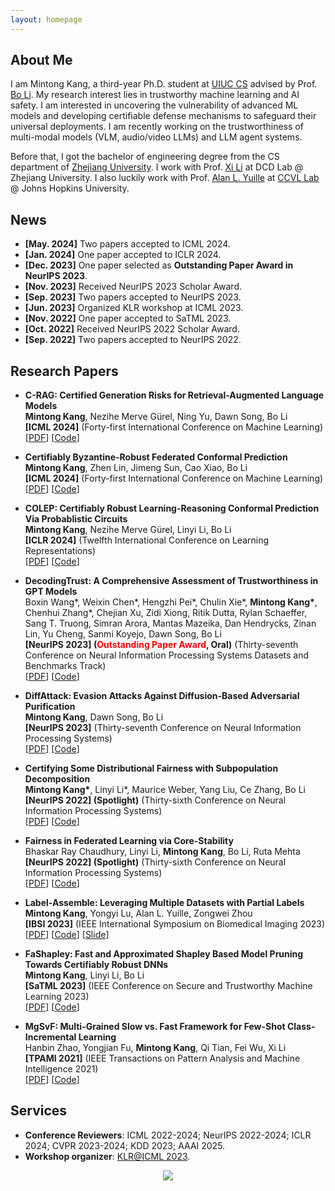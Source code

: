 ```yaml
---
layout: homepage
---
```


## About Me

I am Mintong Kang, a third-year Ph.D. student at [UIUC CS](https://cs.illinois.edu/) advised by Prof. [Bo Li](https://aisecure.github.io/).
My research interest lies in trustworthy machine learning and AI safety. I am interested in uncovering the vulnerability of advanced ML models and developing certifiable defense mechanisms to safeguard their universal deployments. I am recently working on the trustworthiness of multi-modal models (VLM, audio/video LLMs) and LLM agent systems.

[//]: # (My research interest lies in **trustworthy machine learning including robustness, fairness, and uncertainty quantification**.)

[//]: # (Recently, I am interested in the trustworthiness properties of *large language models* and *diffusion models*. )

[//]: # (I am working on exploring the vulnerabilities of them and develop more robust and reliable applications with them in practice.)

Before that, I got the bachelor of engineering degree from the CS department of [Zhejiang University](https://www.zju.edu.cn/english/). 
I work with Prof. [Xi Li](https://scholar.google.com.au/citations?user=TYNPJQMAAAAJ&hl=en) at DCD Lab @ Zhejiang University. I also luckily work with Prof. [Alan L. Yuille](https://www.cs.jhu.edu/~ayuille/) at [CCVL Lab](https://ccvl.jhu.edu/team/) @ Johns Hopkins University.

<!-- ## Research Interests

- **Computer Vision:** image recognition, image generation, video captioning
- **Machine Learning:** meta-learning, incremental learning, transfer learning -->

## News
- **[May. 2024]** Two papers accepted to ICML 2024.
- **[Jan. 2024]** One paper accepted to ICLR 2024.
- **[Dec. 2023]** One paper selected as **Outstanding Paper Award in NeurIPS 2023**.
- **[Nov. 2023]** Received NeurIPS 2023 Scholar Award.
- **[Sep. 2023]** Two papers accepted to NeurIPS 2023.
- **[Jun. 2023]** Organized KLR workshop at ICML 2023.
- **[Nov. 2022]** One paper accepted to SaTML 2023.
- **[Oct. 2022]** Received NeurIPS 2022 Scholar Award.
- **[Sep. 2022]** Two papers accepted to NeurIPS 2022.

[//]: # (- **[Aug. 2022]** Began study at UIUC.)

[//]: # (- **[Jun. 2022]** Graduated from CS department of Zhejian University.)

## Research Papers
- **C-RAG: Certified Generation Risks for Retrieval-Augmented Language Models**
  <br>
  **Mintong Kang**, Nezihe Merve Gürel, Ning Yu, Dawn Song, Bo Li<br>
  **[ICML 2024]** (Forty-first International Conference on Machine Learning)
  <br>
  [[PDF](https://arxiv.org/abs/2402.03181)] [[Code](https://github.com/kangmintong/C-RAG)]

- **Certifiably Byzantine-Robust Federated Conformal Prediction**
  <br>
  **Mintong Kang**, Zhen Lin, Jimeng Sun, Cao Xiao, Bo Li 
  <br>
  **[ICML 2024]** (Forty-first International Conference on Machine Learning)
  <br>
  [[PDF](https://kangmintong.github.io/)] [[Code](https://kangmintong.github.io/)]

- **COLEP: Certifiably Robust Learning-Reasoning
Conformal Prediction Via Probablistic Circuits**
  <br>
  **Mintong Kang**, Nezihe Merve Gürel, Linyi Li, Bo Li
  <br>
  **[ICLR 2024]** (Twelfth International Conference on Learning Representations)
  <br>
 [[PDF](https://openreview.net/pdf/5474fcebe1d501f4ff6281d26b70f82bc74d67cc.pdf)] [[Code](https://github.com/kangmintong)]

- **DecodingTrust: A Comprehensive Assessment of Trustworthiness in GPT Models**
  <br>
  Boxin Wang\*, Weixin Chen\*, Hengzhi Pei\*, Chulin Xie\*, **Mintong Kang\***, Chenhui Zhang\*, Chejian Xu, Zidi Xiong, Ritik Dutta, Rylan Schaeffer, Sang T. Truong, Simran Arora, Mantas Mazeika, Dan Hendrycks, Zinan Lin, Yu Cheng, Sanmi Koyejo, Dawn Song, Bo Li
  <br>
   **[NeurIPS 2023] (<span style="color:red">Outstanding Paper Award</span>, Oral)** (Thirty-seventh Conference on Neural Information Processing Systems Datasets and Benchmarks Track)
  <br>
 [[PDF](https://arxiv.org/abs/2306.11698)] [[Code](https://github.com/AI-secure/DecodingTrust)]

- **DiffAttack: Evasion Attacks Against Diffusion-Based Adversarial Purification**
  <br>
  **Mintong Kang**, Dawn Song, Bo Li
  <br>
  **[NeurIPS 2023]** (Thirty-seventh Conference on Neural Information Processing Systems)
  <br>
 [[PDF](https://openreview.net/pdf?id=QB7ot7p6j7)] [[Code](https://github.com/kangmintong/DiffAttack)]

- **Certifying Some Distributional Fairness with Subpopulation Decomposition**
  <br>
  **Mintong Kang\***, Linyi Li\*, Maurice Weber, Yang Liu, Ce Zhang, Bo Li
  <br>
  **[NeurIPS 2022] (Spotlight)** (Thirty-sixth Conference on Neural Information Processing Systems)
  <br>
  [[PDF](https://arxiv.org/abs/2205.15494)] [[Code](https://github.com/AI-secure/Certified-Fairness)]

- **Fairness in Federated Learning via Core-Stability**
  <br>
  Bhaskar Ray Chaudhury, Linyi Li, **Mintong Kang**, Bo Li, Ruta Mehta
  <br>
  **[NeurIPS 2022] (Spotlight)** (Thirty-sixth Conference on Neural Information Processing Systems)
  <br>
  [[PDF](https://arxiv.org/abs/2211.02091)] [[Code](https://openreview.net/attachment?id=lKULHf7oFDo&name=supplementary_material)]

- **Label-Assemble: Leveraging Multiple Datasets with Partial Labels**
  <br>
  **Mintong Kang**, Yongyi Lu, Alan L. Yuille, Zongwei Zhou
  <br>
  **[IBSI 2023]** (IEEE International Symposium on Biomedical Imaging 2023)
  <br>
  [[PDF](https://arxiv.org/abs/2109.12265)] [[Code](https://github.com/mrgiovanni/labelassemble)] [[Slide](https://d5b3ebbb-7f8d-4011-9114-d87f4a930447.filesusr.com/ugd/deaea1_d6c4a2b816f442209fbce205fc795b5a.pdf)]

- **FaShapley: Fast and Approximated Shapley Based Model Pruning Towards Certifiably Robust DNNs**
  <br>
  **Mintong Kang**, Linyi Li, Bo Li
  <br>
  **[SaTML 2023]** (IEEE Conference on Secure and Trustworthy Machine Learning 2023)
  <br>
  [[PDF](https://openreview.net/pdf?id=mJF9_Fs52ut)] [[Code](https://github.com/kangmintong/FaShapley)]
  
- **MgSvF: Multi-Grained Slow vs. Fast Framework for Few-Shot Class-Incremental Learning**
  <br>
  Hanbin Zhao, Yongjian Fu, **Mintong Kang**, Qi Tian, Fei Wu, Xi Li
  <br>
  **[TPAMI 2021]** (IEEE Transactions on Pattern Analysis and Machine Intelligence 2021)
  <br>
  [[PDF](https://arxiv.org/abs/2006.15524)] [[Code](https://kangmintong.github.io/)]

## Services

- **Conference Reviewers**: ICML 2022-2024; NeurIPS 2022-2024; ICLR 2024; CVPR 2023-2024; KDD 2023; AAAI 2025.
- **Workshop organizer**: [KLR@ICML 2023](https://klr-icml2023.github.io/).

<center>
<a href='https://clustrmaps.com/site/1by9t'  title='Visit tracker'><img src='//clustrmaps.com/map_v2.png?cl=ffffff&w=300&t=n&d=KqKgtJwYxmYzi4RLxWRAJPwn1wbpJJPQNzALkOEZUSc&co=7ec0ef&ct=ffffff'/></a>
</center>
